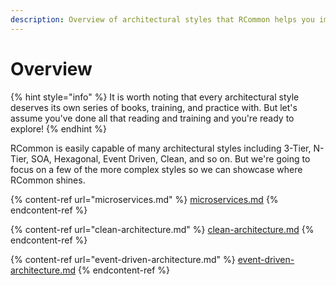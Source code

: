 ```yaml
---
description: Overview of architectural styles that RCommon helps you implement.
---
```


# Overview

{% hint style="info" %}
It is worth noting that every architectural style deserves its own series of books, training, and practice with. But let's assume you've done all that reading and training and you're ready to explore!
{% endhint %}

RCommon is easily capable of many architectural styles including 3-Tier, N-Tier, SOA, Hexagonal, Event Driven, Clean, and so on. But we're going to focus on a few of the more complex styles so we can showcase where RCommon shines.&#x20;

{% content-ref url="microservices.md" %}
[microservices.md](microservices.md)
{% endcontent-ref %}

{% content-ref url="clean-architecture.md" %}
[clean-architecture.md](clean-architecture.md)
{% endcontent-ref %}

{% content-ref url="event-driven-architecture.md" %}
[event-driven-architecture.md](event-driven-architecture.md)
{% endcontent-ref %}
